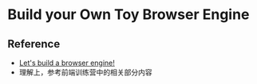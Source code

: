 # Build your Own Toy Browser Engine
## Reference
- [Let's build a browser engine!](https://limpet.net/mbrubeck/2014/08/08/toy-layout-engine-1.html)
- 理解上，参考前端训练营中的相关部分内容